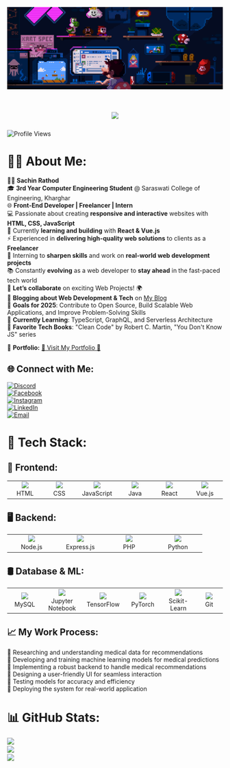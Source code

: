 <a href="https://github.com/FNICKE" target="_blank">
    <img src="https://github.com/swapnil2382/swapnil2382/blob/main/1_aniyNTcHORbvDiLGUzJSsQ.gif" alt="Click to visit FNICKE's GitHub" style="width: 2000px;">
</a>

<h1 align="center">
    <img src="https://readme-typing-svg.herokuapp.com/?font=Righteous&size=35&center=true&vCenter=true&width=500&height=70&color=F4FF35&duration=4000&lines=Hi+There!+👋;+I'm+Sachin+Rathod+;Passionate+Software+Developer!+;FULL+Stack+Developer!+;" />
</h1>

<p align="left"> <img src="https://komarev.com/ghpvc/?username=fnicke&label=Profile%20views&color=0e75b6&style=flat" alt="Profile Views" /> </p>

# 💪🏻 About Me:
👨‍💻 **Sachin Rathod**  
🎓 **3rd Year Computer Engineering Student** @ Saraswati College of Engineering, Kharghar  
🌐 **Front-End Developer | Freelancer | Intern**  
💻 Passionate about creating **responsive and interactive** websites with **HTML, CSS, JavaScript**  
🚀 Currently **learning and building** with **React & Vue.js**  
⚡ Experienced in **delivering high-quality web solutions** to clients as a **Freelancer**  
🔧 Interning to **sharpen skills** and work on **real-world web development projects**  
📚 Constantly **evolving** as a web developer to **stay ahead** in the fast-paced tech world  
💬 **Let’s collaborate** on exciting Web Projects! 🌍  
📝 **Blogging about Web Development & Tech** on [My Blog](#)  
🎯 **Goals for 2025**: Contribute to Open Source, Build Scalable Web Applications, and Improve Problem-Solving Skills  
🌱 **Currently Learning**: TypeScript, GraphQL, and Serverless Architecture  
📖 **Favorite Tech Books**: "Clean Code" by Robert C. Martin, "You Don't Know JS" series  

📏 **Portfolio:** [🚀 Visit My Portfolio 🚀](https://fnicke.github.io/My-Portfolio/?#)

## 🌐 Connect with Me:
[![Discord](https://img.shields.io/badge/🔴_Discord-%237289DA.svg?logo=discord&logoColor=white)](https://discord.gg/Fnicke)  
[![Facebook](https://img.shields.io/badge/💙_Facebook-%231877F2.svg?logo=Facebook&logoColor=white)](https://www.facebook.com/p/Sachin-Rathod-100040887106473/?wtsid=rdr_0KPZMhStMSgCWVBY4&from_intent_redirect=1#)  
[![Instagram](https://img.shields.io/badge/💎_Instagram-%23E4405F.svg?logo=Instagram&logoColor=white)](https://www.instagram.com/insane_sachin_666/?hl=en)  
[![LinkedIn](https://img.shields.io/badge/🌟_LinkedIn-%230077B5.svg?logo=linkedin&logoColor=white)](https://www.linkedin.com/in/sachin-rathod-469168310/)  
[![Email](https://img.shields.io/badge/📧_Email-D14836?logo=gmail&logoColor=white)](mailto:rathodsachin0766@gmail.com)

# 🌟 Tech Stack:

## 🎨 Frontend:
<table align="center">
  <tr>
    <td align="center" width="100"><img src="https://skillicons.dev/icons?i=html" /><br>HTML</td>
    <td align="center" width="100"><img src="https://skillicons.dev/icons?i=css" /><br>CSS</td>
    <td align="center" width="100"><img src="https://skillicons.dev/icons?i=js" /><br>JavaScript</td>
    <td align="center" width="100"><img src="https://skillicons.dev/icons?i=java" /><br>Java</td>
    <td align="center" width="100"><img src="https://skillicons.dev/icons?i=react" /><br>React</td>
    <td align="center" width="100"><img src="https://skillicons.dev/icons?i=vue" /><br>Vue.js</td>
  </tr>
</table>

## 🖥 Backend:
<table align="center">
  <tr>
    <td align="center" width="100"><img src="https://skillicons.dev/icons?i=nodejs" /><br>Node.js</td>
    <td align="center" width="100"><img src="https://skillicons.dev/icons?i=express" /><br>Express.js</td>
    <td align="center" width="100"><img src="https://skillicons.dev/icons?i=php" /><br>PHP</td>
    <td align="center" width="100"><img src="https://skillicons.dev/icons?i=python" /><br>Python</td>
  </tr>
</table>

## 🛢 Database & ML:
<table align="center">
  <tr>
    <td align="center" width="100"><img src="https://skillicons.dev/icons?i=mysql" /><br>MySQL</td>
    <td align="center" width="100"><img src="https://skillicons.dev/icons?i=jupyter" /><br>Jupyter Notebook</td>
    <td align="center" width="100"><img src="https://skillicons.dev/icons?i=tensorflow" /><br>TensorFlow</td>
    <td align="center" width="100"><img src="https://skillicons.dev/icons?i=pytorch" /><br>PyTorch</td>
    <td align="center" width="100"><img src="https://skillicons.dev/icons?i=scikitlearn" /><br>Scikit-Learn</td>
    <td align="center" width="100"><img src="https://skillicons.dev/icons?i=git" /><br>Git</td>
  </tr>
</table>

## 📈 My Work Process:
🔹 Researching and understanding medical data for recommendations  
🔹 Developing and training machine learning models for medical predictions  
🔹 Implementing a robust backend to handle medical recommendations  
🔹 Designing a user-friendly UI for seamless interaction  
🔹 Testing models for accuracy and efficiency  
🔹 Deploying the system for real-world application  

# 📊 GitHub Stats:
![](https://github-readme-stats.vercel.app/api?username=FNICKE&theme=dark&hide_border=false&include_all_commits=true&count_private=false)  
![](https://github-readme-streak-stats.herokuapp.com/?user=FNICKE&theme=dark&hide_border=false)  
![](https://github-readme-stats.vercel.app/api/top-langs/?username=FNICKE&theme=dark&hide_border=false&include_all_commits=true&count_private=false&layout=compact)

